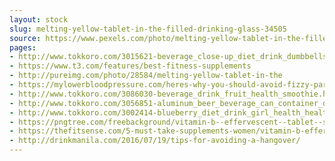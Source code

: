 ```yaml
---
layout: stock
slug: melting-yellow-tablet-in-the-filled-drinking-glass-34505
source: https://www.pexels.com/photo/melting-yellow-tablet-in-the-filled-drinking-glass-34505/
pages:
- http://www.tokkoro.com/3015621-beverage_close-up_diet_drink_dumbbells_effervescent_exercise_fitness_fizzy_glass_health_health-drink_lifestyle_sport_supplement_tablet_tablets_tiles_training_vitamins_wellness.html
- https://www.t3.com/features/best-fitness-supplements
- http://pureimg.com/photo/28584/melting-yellow-tablet-in-the
- https://mylowerbloodpressure.com/heres-why-you-should-avoid-fizzy-paracetamol-and-vitamin-tablets
- http://www.tokkoro.com/3086030-beverage_drink_fruit_health_smoothie.html
- http://www.tokkoro.com/3056851-aluminum_beer_beverage_can_container_drink_fast-food_fizzy_fresh_metallic_package_red_soda.html
- http://www.tokkoro.com/3002414-blueberry_diet_drink_girl_health_healthy_holding_lifestyle_person_smoothie_tasty_woman_yoghurt_yogurt.html
- https://pngtree.com/freebackground/vitamin-b--effervescent--tablet--supplement_917819.html
- https://thefitsense.com/5-must-take-supplements-women/vitamin-b-effervescent-tablet-supplement/
- http://drinkmanila.com/2016/07/19/tips-for-avoiding-a-hangover/
---
```

